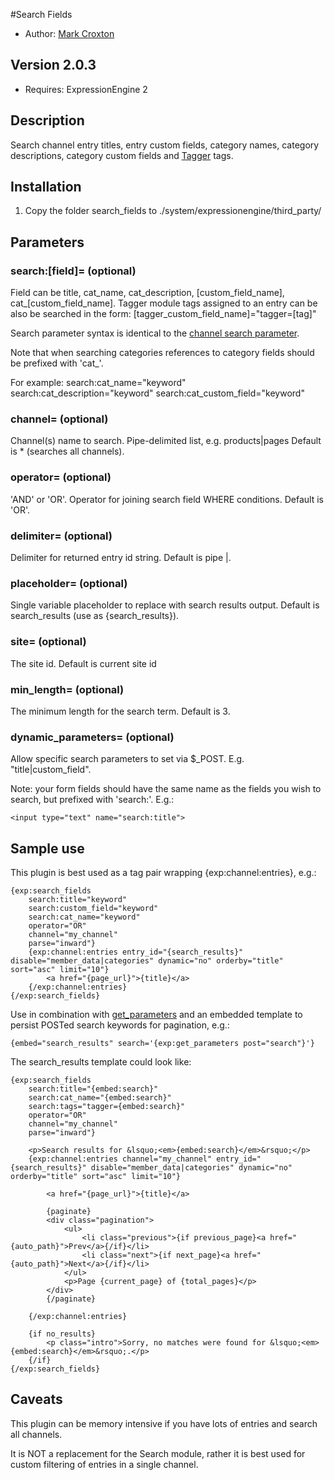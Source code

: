 #Search Fields

* Author: [Mark Croxton](http://hallmark-design.co.uk/)

## Version 2.0.3

* Requires: ExpressionEngine 2

## Description

Search channel entry titles, entry custom fields, category names, category descriptions, category custom fields and [Tagger](http://devot-ee.com/add-ons/tagger/) tags.

## Installation

1. Copy the folder search_fields to ./system/expressionengine/third_party/

## Parameters

### search:[field]=  (optional)
Field can be title, cat_name, cat_description, [custom_field_name], cat_[custom_field_name].
Tagger module tags assigned to an entry can be also be searched in the form: [tagger_custom_field_name]="tagger=[tag]"
		
Search parameter syntax is identical to the [channel search parameter](http://expressionengine.com/docs/modules/channel/parameters.html#par_search).

Note that when searching categories references to category fields should be prefixed with 'cat_'.

For example: 
search:cat_name="keyword"
search:cat_description="keyword"
search:cat_custom_field="keyword"

### channel= (optional)
 
Channel(s) name to search. Pipe-delimited list, e.g. products|pages
Default is * (searches all channels).

### operator= (optional) 

'AND' or 'OR'. Operator for joining search field WHERE conditions.
Default is 'OR'.

### delimiter= (optional) 
Delimiter for returned entry id string. 
Default is pipe |.

### placeholder= (optional)	

Single variable placeholder to replace with search results output. 
Default is search_results (use as {search_results}).

### site= (optional)	

The site id.
Default is current site id

### min_length= (optional)	

The minimum length for the search term.
Default is 3.

### dynamic_parameters= (optional) 

Allow specific search parameters to set via $_POST.
E.g. "title|custom_field". 

Note: your form fields should have the same name as the fields you wish to search, but prefixed with 'search:'. E.g.:

	<input type="text" name="search:title">

## Sample use
This plugin is best used as a tag pair wrapping {exp:channel:entries}, e.g.: 

	{exp:search_fields 
		search:title="keyword" 
		search:custom_field="keyword" 
		search:cat_name="keyword" 
		operator="OR" 
		channel="my_channel" 
		parse="inward"}
		{exp:channel:entries entry_id="{search_results}" disable="member_data|categories" dynamic="no" orderby="title" sort="asc" limit="10"}
			<a href="{page_url}">{title}</a>
		{/exp:channel:entries}
	{/exp:search_fields}
	
Use in combination with [get_parameters](https://github.com/croxton/get_parameters) and an embedded template to persist POSTed search keywords for pagination, e.g.:

	{embed="search_results" search='{exp:get_parameters post="search"}'}

The search_results template could look like:

	{exp:search_fields 
		search:title="{embed:search}" 
		search:cat_name="{embed:search}" 
		search:tags="tagger={embed:search}"
		operator="OR" 
		channel="my_channel" 
		parse="inward"}
	
		<p>Search results for &lsquo;<em>{embed:search}</em>&rsquo;</p>
		{exp:channel:entries channel="my_channel" entry_id="{search_results}" disable="member_data|categories" dynamic="no" orderby="title" sort="asc" limit="10"}

			<a href="{page_url}">{title}</a>

			{paginate}
			<div class="pagination">
				<ul>
					<li class="previous">{if previous_page}<a href="{auto_path}">Prev</a>{/if}</li>
					<li class="next">{if next_page}<a href="{auto_path}">Next</a>{/if}</li>
				</ul>
				<p>Page {current_page} of {total_pages}</p>
			</div>
			{/paginate}

		{/exp:channel:entries}
	
		{if no_results}
			<p class="intro">Sorry, no matches were found for &lsquo;<em>{embed:search}</em>&rsquo;.</p>
		{/if}
	{/exp:search_fields}
	
## Caveats
This plugin can be memory intensive if you have lots of entries and search all channels. 

It is NOT a replacement for the Search module, rather it is best used for custom filtering of entries in a single channel.

